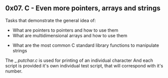 ## 0x07. C - Even more pointers, arrays and strings

Tasks that demonstrate the general idea of:
* What are pointers to pointers and how to use them
* What are multidimensional arrays and how to use them
- What are the most common C standard library functions to manipulate strings

The _ _putchar.c_ is used for printing of an individual character
And each script is provided it's own individual test script,
that will correspond with it's number.

